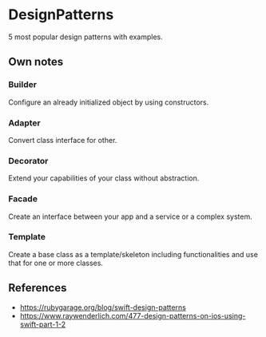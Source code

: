 # DesignPatterns
5 most popular design patterns with examples.

## Own notes

### Builder
Configure an already initialized object by using constructors.

### Adapter
Convert class interface for other.

### Decorator
Extend your capabilities of your class without abstraction.

### Facade
Create an interface between your app and a service or a complex system.

### Template
Create a base class as a template/skeleton including functionalities and use that for one or more classes.

## References 
- https://rubygarage.org/blog/swift-design-patterns
- https://www.raywenderlich.com/477-design-patterns-on-ios-using-swift-part-1-2
